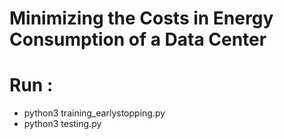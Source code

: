 # Minimizing the Costs in Energy Consumption of a Data Center
# Run :
- python3 training_earlystopping.py
- python3 testing.py  

